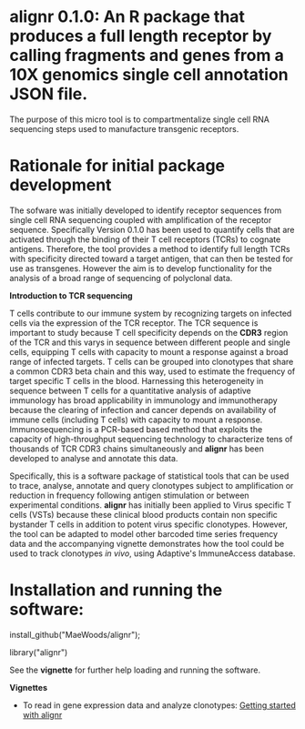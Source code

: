 # alignr 0.1.0: An R package that produces a full length receptor by calling fragments and genes from a 10X genomics single cell annotation JSON file.

The purpose of this micro tool is to compartmentalize single cell RNA sequencing steps used to manufacture transgenic receptors.

# Rationale for initial package development

The sofware was initially developed to identify receptor sequences from single cell RNA sequencing coupled with amplification of the receptor sequence. Specifically Version 0.1.0 has been used to quantify cells that are activated through the binding of their T cell receptors (TCRs) to cognate antigens. Therefore, the tool provides a method to identify full length TCRs with specificity directed toward a target antigen, that can then be tested for use as transgenes. However the aim is to develop functionality for the analysis of a broad range of sequencing of polyclonal data.

**Introduction to TCR sequencing**

T cells contribute to our immune system by recognizing targets on infected cells via the expression of the TCR receptor. The TCR sequence is important to study because T cell specificity depends on the **CDR3** region of the TCR and this varys in sequence between different people and single cells, equipping T cells with capacity to mount a response against a broad range of infected targets. T cells can be grouped into clonotypes that share a common CDR3 beta chain and this way, used to estimate the frequency of target specific T cells in the blood. Harnessing this heterogeneity in sequence between T cells for a quantitative analysis of adaptive immunology has broad applicability in immunology and immunotherapy because the clearing of infection and cancer depends on availability of immune cells (including T cells) with capacity to mount a response. 
Immunosequencing is a PCR-based based method that exploits the capacity of high-throughput sequencing technology to characterize tens of thousands of TCR CDR3 chains simultaneously and **alignr** has been developed to analyse and annotate this data.

Specifically, this is a software package of statistical tools that can be used to trace, analyse, annotate and query clonotypes subject to amplification or reduction in frequency following antigen stimulation or between experimental conditions. **alignr** has initially been applied to Virus specific T cells (VSTs) because these clinical blood products contain non specific bystander T cells in addition to potent virus specific clonotypes. However, the tool can be adapted to model other barcoded time series frequency data and the accompanying vignette demonstrates how the tool could be used to track clonotypes *in vivo*, using Adaptive's ImmuneAccess database. 

# Installation and running the software: 

install_github("MaeWoods/alignr");

library("alignr")

See the **vignette** for further help loading and running the software.

**Vignettes**

* To read in gene expression data and analyze clonotypes:
[Getting started with alignr](./html/vignette.svg)
